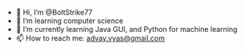 - 👋 Hi, I’m @BoltStrike77
- 👀 I’m learning computer science
- 🌱 I’m currently learning Java GUI, and Python for machine learning
- 📫 How to reach me: advay.vyas@gmail.com

